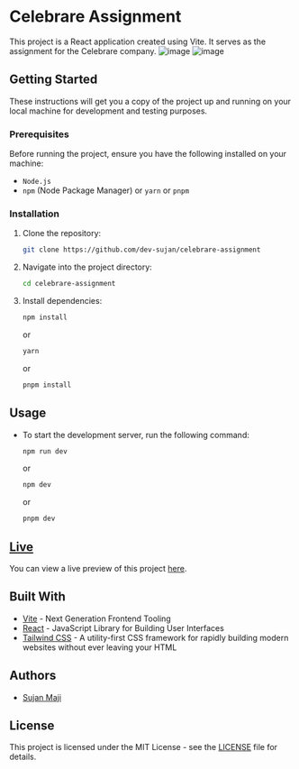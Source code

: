 # Celebrare Assignment

This project is a React application created using Vite. It serves as the assignment for the Celebrare company.
![image](https://github.com/dev-sujan/celebrare-assignment/assets/121967553/8e4a13df-57be-4449-bef7-f70e3482baa1)
![image](https://github.com/dev-sujan/celebrare-assignment/assets/121967553/9085c2c9-259e-4fa8-a331-e6c6ec073bfe)


## Getting Started

These instructions will get you a copy of the project up and running on your local machine for development and testing purposes.

### Prerequisites

Before running the project, ensure you have the following installed on your machine:

- `Node.js`
- `npm` (Node Package Manager) or `yarn` or `pnpm`

### Installation

1. Clone the repository:

   ```bash
   git clone https://github.com/dev-sujan/celebrare-assignment
   ```

2. Navigate into the project directory:

   ```bash
   cd celebrare-assignment
   ```

3. Install dependencies:
   ```bash
   npm install
   ```
   or
   ```bash
   yarn
   ```
   or
   ```bash
   pnpm install
   ```

## Usage

- To start the development server, run the following command:

  ```bash
  npm run dev
  ```

  or

  ```bash
  npm dev
  ```

  or

  ```bash
  pnpm dev
  ```

## [Live](https://celebrare-assignment-wheat.vercel.app/)

You can view a live preview of this project [here](https://celebrare-assignment-wheat.vercel.app/).

## Built With

- [Vite](https://vitejs.dev/) - Next Generation Frontend Tooling
- [React](https://reactjs.org/) - JavaScript Library for Building User Interfaces
- [Tailwind CSS](https://tailwindcss.com/) - A utility-first CSS framework for rapidly building modern websites without ever leaving your HTML

## Authors

- [Sujan Maji](https://github.com/your-username)

## License

This project is licensed under the MIT License - see the [LICENSE](LICENSE) file for details.
